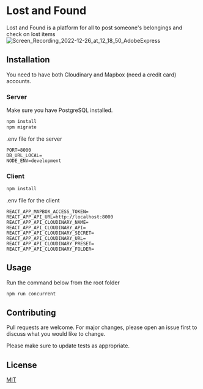 # Lost and Found

Lost and Found is a platform for all to post someone's belongings and check on lost items
![Screen_Recording_2022-12-26_at_12_18_50_AdobeExpress](https://user-images.githubusercontent.com/83695925/209495780-6bebd918-5b86-46f1-ad05-e18a46ea3a69.gif)


## Installation

You need to have both Cloudinary and Mapbox (need a credit card) accounts.

### Server

Make sure you have PostgreSQL installed.

```sh
npm install
npm migrate
```

.env file for the server
```
PORT=8000
DB_URL_LOCAL=
NODE_ENV=development
```

### Client

```sh
npm install
```


.env file for the client
```
REACT_APP_MAPBOX_ACCESS_TOKEN=
REACT_APP_API_URL=http://localhost:8000
REACT_APP_API_CLOUDINARY_NAME=
REACT_APP_API_CLOUDINARY_API=
REACT_APP_API_CLOUDINARY_SECRET=
REACT_APP_API_CLOUDINARY_URL=
REACT_APP_API_CLOUDINARY_PRESET=
REACT_APP_API_CLOUDINARY_FOLDER=
```

## Usage

Run the command below from the root folder
```sh
npm run concurrent

```

## Contributing

Pull requests are welcome. For major changes, please open an issue first
to discuss what you would like to change.

Please make sure to update tests as appropriate.

## License

[MIT](https://choosealicense.com/licenses/mit/)
